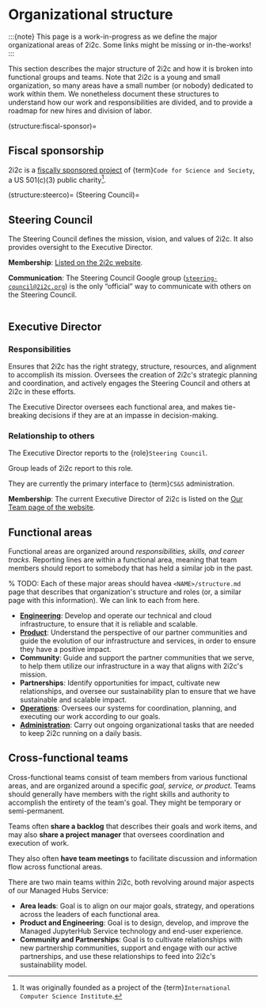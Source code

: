 # Organizational structure

:::{note}
This page is a work-in-progress as we define the major organizational areas of 2i2c.
Some links might be missing or in-the-works!
:::

This section describes the major structure of 2i2c and how it is broken into functional groups and teams.
Note that 2i2c is a young and small organization, so many areas have a small number (or nobody) dedicated to work within them.
We nonetheless document these structures to understand how our work and responsibilities are divided, and to provide a roadmap for new hires and division of labor.

(structure:fiscal-sponsor)=
## Fiscal sponsorship

2i2c is a [fiscally sponsored project](https://en.wikipedia.org/wiki/Fiscal_sponsorship) of {term}`Code for Science and Society`, a US 501(c)(3) public charity[^icsi].

[^icsi]: It was originally founded as a project of the {term}`International Computer Science Institute`.

(structure:steerco)=
(Steering Council)=
## Steering Council

The Steering Council defines the mission, vision, and values of 2i2c.
It also provides oversight to the Executive Director.

**Membership**: [Listed on the 2i2c website](https://2i2c.org/about/#steering-council).

**Communication**: The Steering Council Google group ([`steering-council@2i2c.org`](mailto:steering-council@2i2c.org)) is the only “official” way to communicate with others on the Steering Council.

```{role} Executive Director
```

## Executive Director

### Responsibilities

Ensures that 2i2c has the right strategy, structure, resources, and alignment to accomplish its mission.
Oversees the creation of 2i2c's strategic planning and coordination, and actively engages the Steering Council and others at 2i2c in these efforts.

The Executive Director oversees each functional area, and makes tie-breaking decisions if they are at an impasse in decision-making.

### Relationship to others

The Executive Director reports to the {role}`Steering Council`.

Group leads of 2i2c report to this role.

They are currently the primary interface to {term}`CS&S` administration.

**Membership**: The current Executive Director of 2i2c is listed on the [Our Team page of the website](https://2i2c.org/about/#our-team).

## Functional areas

Functional areas are organized around _responsibilities, skills, and career tracks_.
Reporting lines are within a functional area, meaning that team members should report to somebody that has held a similar job in the past.

% TODO: Each of these major areas should havea  `<NAME>/structure.md` page that describes that organization's structure and roles (or, a similar page with this information). We can link to each from here.

- **[Engineering](../engineering/structure.md)**: Develop and operate our technical and cloud infrastructure, to ensure that it is reliable and scalable.
- **[Product](../product/structure.md)**: Understand the perspective of our partner communities and guide the evolution of our infrastructure and services, in order to ensure they have a positive impact.
- **Community**: Guide and support the partner communities that we serve, to help them utilize our infrastructure in a way that aligns with 2i2c's mission.
- **Partnerships**: Identify opportunities for impact, cultivate new relationships, and oversee our sustainability plan to ensure that we have sustainable and scalable impact.
- **[Operations](../operations/structure.md)**: Oversees our systems for coordination, planning, and executing our work according to our goals.
- **[Administration](../administration/css.md)**: Carry out ongoing organizational tasks that are needed to keep 2i2c running on a daily basis.

## Cross-functional teams

Cross-functional teams consist of team members from various functional areas, and are organized around a specific _goal, service, or product_.
Teams should generally have members with the right skills and authority to accomplish the entirety of the team's goal.
They might be temporary or semi-permanent.

Teams often **share a backlog** that describes their goals and work items, and may also **share a project manager** that oversees coordination and execution of work.

They also often **have team meetings** to facilitate discussion and information flow across functional areas.

There are two main teams within 2i2c, both revolving around major aspects of our Managed Hubs Service:

- **Area leads**: Goal is to align on our major goals, strategy, and operations across the leaders of each functional area.
- **Product and Engineering**: Goal is to design, develop, and improve the Managed JupyterHub Service technology and end-user experience.
- **Community and Partnerships**: Goal is to cultivate relationships with new partnership communities, support and engage with our active partnerships, and use these relationships to feed into 2i2c's sustainability model.
